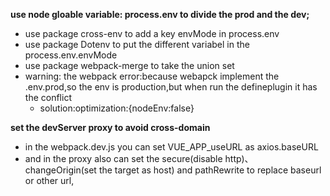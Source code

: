 **use node gloable variable: process.env to divide the prod and the dev;**
- use package cross-env to add a key envMode in process.env
- use package Dotenv to put the different variabel in the process.env.envMode
- use package webpack-merge to take the union set
- warning: the webpack error:because webapck implement the .env.prod,so the env is production,but when run the defineplugin it has the conflict
  - solution:optimization:{nodeEnv:false}

**set the devServer proxy to avoid cross-domain** 
- in the webpack.dev.js you can set VUE_APP_useURL as axios.baseURL
- and in the proxy also can set the secure(disable http)、 changeOrigin(set the target as host) and pathRewrite to replace baseurl or other url,